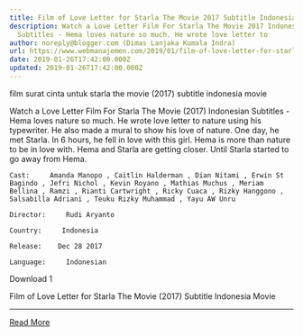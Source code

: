 ```yaml
---
title: Film of Love Letter for Starla The Movie 2017 Subtitle Indonesia Movie
description: Watch a Love Letter Film For Starla The Movie 2017 Indonesian
  Subtitles - Hema loves nature so much. He wrote love letter to
author: noreply@blogger.com (Dimas Lanjaka Kumala Indra)
url: https://www.webmanajemen.com/2019/01/film-of-love-letter-for-starla-movie.html
date: 2019-01-26T17:42:00.000Z
updated: 2019-01-26T17:42:00.000Z
---
```


film surat cinta untuk starla the movie (2017) subtitle indonesia  movie
  
  
  
  Watch a Love Letter Film For Starla The Movie (2017) Indonesian Subtitles - Hema loves nature so much.  He wrote love letter to nature using his typewriter.  He also made a mural to show his love of nature.  One day, he met Starla.  In 6 hours, he fell in love with this girl.  Hema is more than nature to be in love with.  Hema and Starla are getting closer.  Until Starla started to go away from Hema. 
  
  
    Cast:     Amanda Manopo , Caitlin Halderman , Dian Nitami , Erwin St Bagindo , Jefri Nichol , Kevin Royano , Mathias Muchus , Meriam Bellina , Ramzi , Rianti Cartwright , Ricky Cuaca , Rizky Hanggono , Salsabilla Adriani , Teuku Rizky Muhammad , Yayu AW Unru   
  
    Director:     Rudi Aryanto   
  
    Country:     Indonesia   
  
    Release:    Dec 28 2017   
  
    Language:     Indonesian   
  
  
  

   Download 1 

  


  
  
  Film of Love Letter for Starla The Movie (2017) Subtitle Indonesia Movie<hr/> <a href="https://www.webmanajemen.com/2019/01/film-of-love-letter-for-starla-movie.html" rel="follow" class="button" id="read-more">Read More</a>